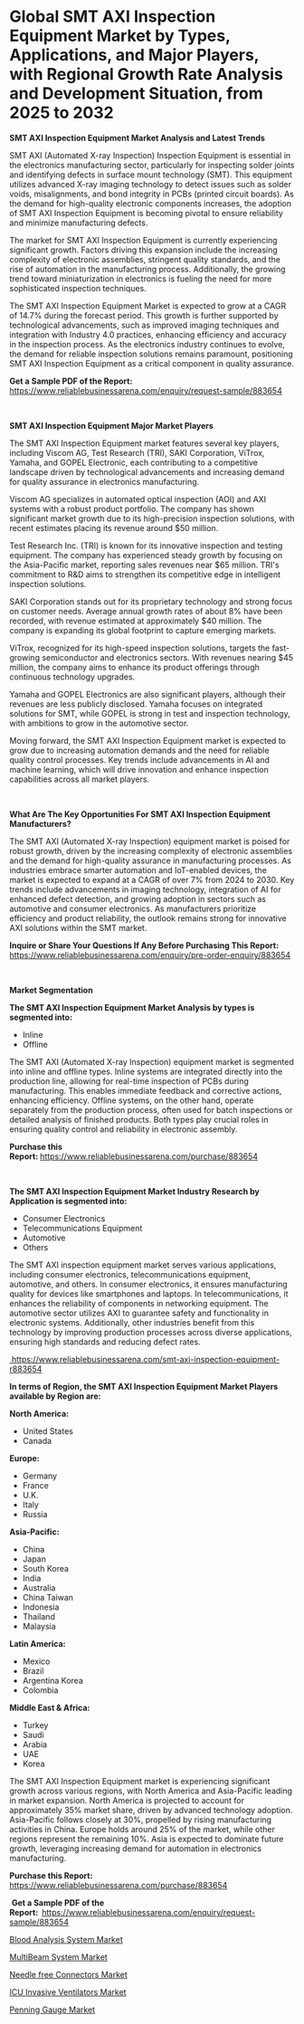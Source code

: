 <p><h1>Global SMT AXI Inspection Equipment Market by Types, Applications, and Major Players, with Regional Growth Rate Analysis and Development Situation, from 2025 to 2032</h1></p><p><strong>SMT AXI Inspection Equipment Market Analysis and Latest Trends</strong></p>
<p><p>SMT AXI (Automated X-ray Inspection) Inspection Equipment is essential in the electronics manufacturing sector, particularly for inspecting solder joints and identifying defects in surface mount technology (SMT). This equipment utilizes advanced X-ray imaging technology to detect issues such as solder voids, misalignments, and bond integrity in PCBs (printed circuit boards). As the demand for high-quality electronic components increases, the adoption of SMT AXI Inspection Equipment is becoming pivotal to ensure reliability and minimize manufacturing defects.</p><p>The market for SMT AXI Inspection Equipment is currently experiencing significant growth. Factors driving this expansion include the increasing complexity of electronic assemblies, stringent quality standards, and the rise of automation in the manufacturing process. Additionally, the growing trend toward miniaturization in electronics is fueling the need for more sophisticated inspection techniques.</p><p>The SMT AXI Inspection Equipment Market is expected to grow at a CAGR of 14.7% during the forecast period. This growth is further supported by technological advancements, such as improved imaging techniques and integration with Industry 4.0 practices, enhancing efficiency and accuracy in the inspection process. As the electronics industry continues to evolve, the demand for reliable inspection solutions remains paramount, positioning SMT AXI Inspection Equipment as a critical component in quality assurance.</p></p>
<p><strong>Get a Sample PDF of the Report:&nbsp;</strong> <a href="https://www.reliablebusinessarena.com/enquiry/request-sample/883654?utm_campaign=2195&utm_medium=2&utm_source=Github&utm_content=ia&utm_term=11042025&utm_id=smt-axi-inspection-equipment">https://www.reliablebusinessarena.com/enquiry/request-sample/883654</a></p>
<p>&nbsp;</p>
<p><strong>SMT AXI Inspection Equipment Major Market Players</strong></p>
<p><p>The SMT AXI Inspection Equipment market features several key players, including Viscom AG, Test Research (TRI), SAKI Corporation, ViTrox, Yamaha, and GOPEL Electronic, each contributing to a competitive landscape driven by technological advancements and increasing demand for quality assurance in electronics manufacturing.</p><p>Viscom AG specializes in automated optical inspection (AOI) and AXI systems with a robust product portfolio. The company has shown significant market growth due to its high-precision inspection solutions, with recent estimates placing its revenue around $50 million.</p><p>Test Research Inc. (TRI) is known for its innovative inspection and testing equipment. The company has experienced steady growth by focusing on the Asia-Pacific market, reporting sales revenues near $65 million. TRI's commitment to R&D aims to strengthen its competitive edge in intelligent inspection solutions.</p><p>SAKI Corporation stands out for its proprietary technology and strong focus on customer needs. Average annual growth rates of about 8% have been recorded, with revenue estimated at approximately $40 million. The company is expanding its global footprint to capture emerging markets.</p><p>ViTrox, recognized for its high-speed inspection solutions, targets the fast-growing semiconductor and electronics sectors. With revenues nearing $45 million, the company aims to enhance its product offerings through continuous technology upgrades.</p><p>Yamaha and GOPEL Electronics are also significant players, although their revenues are less publicly disclosed. Yamaha focuses on integrated solutions for SMT, while GOPEL is strong in test and inspection technology, with ambitions to grow in the automotive sector.</p><p>Moving forward, the SMT AXI Inspection Equipment market is expected to grow due to increasing automation demands and the need for reliable quality control processes. Key trends include advancements in AI and machine learning, which will drive innovation and enhance inspection capabilities across all market players.</p></p>
<p>&nbsp;</p>
<p><strong>What Are The Key Opportunities For SMT AXI Inspection Equipment Manufacturers?</strong></p>
<p><p>The SMT AXI (Automated X-ray Inspection) equipment market is poised for robust growth, driven by the increasing complexity of electronic assemblies and the demand for high-quality assurance in manufacturing processes. As industries embrace smarter automation and IoT-enabled devices, the market is expected to expand at a CAGR of over 7% from 2024 to 2030. Key trends include advancements in imaging technology, integration of AI for enhanced defect detection, and growing adoption in sectors such as automotive and consumer electronics. As manufacturers prioritize efficiency and product reliability, the outlook remains strong for innovative AXI solutions within the SMT market.</p></p>
<p><strong>Inquire or Share Your Questions If Any Before Purchasing This Report:</strong> <a href="https://www.reliablebusinessarena.com/enquiry/pre-order-enquiry/883654?utm_campaign=2195&utm_medium=2&utm_source=Github&utm_content=ia&utm_term=11042025&utm_id=smt-axi-inspection-equipment">https://www.reliablebusinessarena.com/enquiry/pre-order-enquiry/883654</a></p>
<p>&nbsp;</p>
<p><strong>Market Segmentation</strong></p>
<p><strong>The SMT AXI Inspection Equipment Market Analysis by types is segmented into:</strong></p>
<p><ul><li>Inline</li><li>Offline</li></ul></p>
<p><p>The SMT AXI (Automated X-ray Inspection) equipment market is segmented into inline and offline types. Inline systems are integrated directly into the production line, allowing for real-time inspection of PCBs during manufacturing. This enables immediate feedback and corrective actions, enhancing efficiency. Offline systems, on the other hand, operate separately from the production process, often used for batch inspections or detailed analysis of finished products. Both types play crucial roles in ensuring quality control and reliability in electronic assembly.</p></p>
<p><strong>Purchase this Report:&nbsp;</strong><a href="https://www.reliablebusinessarena.com/purchase/883654?utm_campaign=2195&utm_medium=2&utm_source=Github&utm_content=ia&utm_term=11042025&utm_id=smt-axi-inspection-equipment">https://www.reliablebusinessarena.com/purchase/883654</a></p>
<p>&nbsp;</p>
<p><strong>The SMT AXI Inspection Equipment Market Industry Research by Application is segmented into:</strong></p>
<p><ul><li>Consumer Electronics</li><li>Telecommunications Equipment</li><li>Automotive</li><li>Others</li></ul></p>
<p><p>The SMT AXI inspection equipment market serves various applications, including consumer electronics, telecommunications equipment, automotive, and others. In consumer electronics, it ensures manufacturing quality for devices like smartphones and laptops. In telecommunications, it enhances the reliability of components in networking equipment. The automotive sector utilizes AXI to guarantee safety and functionality in electronic systems. Additionally, other industries benefit from this technology by improving production processes across diverse applications, ensuring high standards and reducing defect rates.</p></p>
<p><a href="https://www.reliablebusinessarena.com/smt-axi-inspection-equipment-r883654?utm_campaign=2195&utm_medium=2&utm_source=Github&utm_content=ia&utm_term=11042025&utm_id=smt-axi-inspection-equipment">&nbsp;https://www.reliablebusinessarena.com/smt-axi-inspection-equipment-r883654</a></p>
<p><strong>In terms of Region, the SMT AXI Inspection Equipment Market Players available by Region are:</strong></p>
<p>
    <p> <strong> North America: </strong>
        <ul>
            <li>United States</li>
            <li>Canada</li>
        </ul>
        </p> 
    <p> <strong> Europe: </strong>
        <ul>
            <li>Germany</li>
            <li>France</li>
            <li>U.K.</li>
            <li>Italy</li>
            <li>Russia</li>
        </ul>
        </p> 
    <p> <strong> Asia-Pacific: </strong>
        <ul>
            <li>China</li>
            <li>Japan</li>
            <li>South Korea</li>
            <li>India</li>
            <li>Australia</li>
            <li>China Taiwan</li>
            <li>Indonesia</li>
            <li>Thailand</li>
            <li>Malaysia</li>
        </ul>
        </p> 
    <p> <strong> Latin America: </strong>
        <ul>
            <li>Mexico</li>
            <li>Brazil</li>
            <li>Argentina Korea</li>
            <li>Colombia</li>
        </ul>
        </p> 
    <p> <strong> Middle East & Africa: </strong>
        <ul>
            <li>Turkey</li>
            <li>Saudi</li>
            <li>Arabia</li>
            <li>UAE</li>
            <li>Korea</li>
        </ul>
    </p>
    </p>
<p><p>The SMT AXI Inspection Equipment market is experiencing significant growth across various regions, with North America and Asia-Pacific leading in market expansion. North America is projected to account for approximately 35% market share, driven by advanced technology adoption. Asia-Pacific follows closely at 30%, propelled by rising manufacturing activities in China. Europe holds around 25% of the market, while other regions represent the remaining 10%. Asia is expected to dominate future growth, leveraging increasing demand for automation in electronics manufacturing.</p></p>
<p><strong>Purchase this Report: </strong><a href="https://www.reliablebusinessarena.com/purchase/883654?utm_campaign=2195&utm_medium=2&utm_source=Github&utm_content=ia&utm_term=11042025&utm_id=smt-axi-inspection-equipment">https://www.reliablebusinessarena.com/purchase/883654</a></p>
<p>&nbsp;<strong>Get a Sample PDF of the Report:&nbsp;&nbsp;</strong><a href="https://www.reliablebusinessarena.com/enquiry/request-sample/883654?utm_campaign=2195&utm_medium=2&utm_source=Github&utm_content=ia&utm_term=11042025&utm_id=smt-axi-inspection-equipment">https://www.reliablebusinessarena.com/enquiry/request-sample/883654</a></p>
<p><strong></strong></p>
<p><p><a href="https://www.linkedin.com/pulse/blood-analysis-system-market-trends-forecast-growth-potential-rnnic?utm_campaign=2195&utm_medium=2&utm_source=Github&utm_content=ia&utm_term=11042025&utm_id=smt-axi-inspection-equipment">Blood Analysis System Market</a></p><p><a href="https://github.com/verikaahova/Market-Research-Report-List-1/blob/main/multibeam-system-market.md?utm_campaign=2195&utm_medium=2&utm_source=Github&utm_content=ia&utm_term=11042025&utm_id=smt-axi-inspection-equipment">MultiBeam System Market</a></p><p><a href="https://www.linkedin.com/pulse/market-size-scope-needle-free-connectors-forecasted-growth-itdqc?utm_campaign=2195&utm_medium=2&utm_source=Github&utm_content=ia&utm_term=11042025&utm_id=smt-axi-inspection-equipment">Needle free Connectors Market</a></p><p><a href="https://www.linkedin.com/pulse/icu-invasive-ventilators-market-size-industry-outlook-detailed-y83se?utm_campaign=2195&utm_medium=2&utm_source=Github&utm_content=ia&utm_term=11042025&utm_id=smt-axi-inspection-equipment">ICU Invasive Ventilators Market</a></p><p><a href="https://github.com/ezahdyre/Market-Research-Report-List-1/blob/main/penning-gauge-market.md?utm_campaign=2195&utm_medium=2&utm_source=Github&utm_content=ia&utm_term=11042025&utm_id=smt-axi-inspection-equipment">Penning Gauge Market</a></p></p>